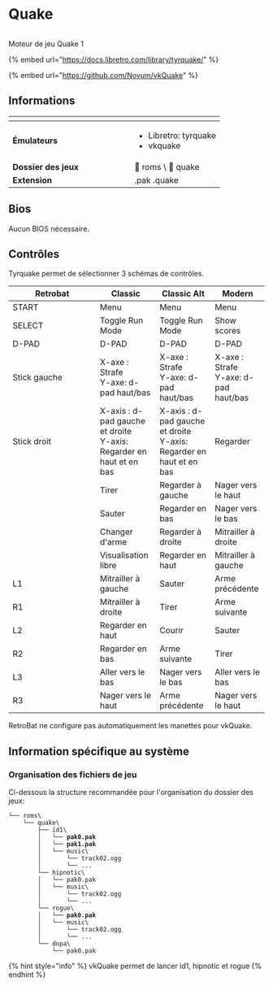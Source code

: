 # Quake

<div align="left"><figure><img src="https://github.com/fabricecaruso/es-theme-carbon/blob/master/art/logos/tyrquake.png?raw=true" alt=""><figcaption></figcaption></figure></div>

Moteur de jeu Quake 1

{% embed url="https://docs.libretro.com/library/tyrquake/" %}

{% embed url="https://github.com/Novum/vkQuake" %}

## Informations

<table data-header-hidden><thead><tr><th width="224"></th><th></th></tr></thead><tbody><tr><td><strong>Émulateurs</strong></td><td><ul><li>Libretro: tyrquake</li><li>vkquake</li></ul></td></tr><tr><td><strong>Dossier des jeux</strong></td><td><span data-gb-custom-inline data-tag="emoji" data-code="1f4c2">📂</span> roms \ <span data-gb-custom-inline data-tag="emoji" data-code="1f4c2">📂</span> quake</td></tr><tr><td><strong>Extension</strong></td><td>.pak .quake</td></tr></tbody></table>

## Bios

Aucun BIOS nécessaire.

## Contrôles

Tyrquake permet de sélectionner 3 schémas de contrôles.

<table><thead><tr><th width="156">Retrobat</th><th>Classic</th><th>Classic Alt</th><th>Modern</th></tr></thead><tbody><tr><td>START</td><td>Menu</td><td>Menu</td><td>Menu</td></tr><tr><td>SELECT</td><td>Toggle Run Mode</td><td>Toggle Run Mode</td><td>Show scores</td></tr><tr><td>D-PAD</td><td>D-PAD</td><td>D-PAD</td><td>D-PAD</td></tr><tr><td>Stick gauche</td><td>X-axe : Strafe<br>Y-axe: d-pad haut/bas</td><td>X-axe : Strafe<br>Y-axe: d-pad haut/bas</td><td>X-axe : Strafe<br>Y-axe: d-pad haut/bas</td></tr><tr><td>Stick droit</td><td>X-axis : d-pad gauche et droite<br>Y-axis: Regarder en haut et en bas</td><td>X-axis : d-pad gauche et droite<br>Y-axis: Regarder en haut et en bas</td><td>Regarder</td></tr><tr><td><img src="../../../.gitbook/assets/image (33).png" alt=""></td><td>Tirer</td><td>Regarder à gauche</td><td>Nager vers le haut</td></tr><tr><td><img src="../../../.gitbook/assets/image (20).png" alt=""></td><td>Sauter</td><td>Regarder en bas</td><td>Nager vers le bas</td></tr><tr><td><img src="../../../.gitbook/assets/image (7).png" alt=""></td><td>Changer d'arme</td><td>Regarder à droite</td><td>Mitrailler à droite</td></tr><tr><td><img src="../../../.gitbook/assets/image (35).png" alt=""></td><td>Visualisation libre</td><td>Regarder en haut</td><td>Mitrailler à gauche</td></tr><tr><td>L1</td><td>Mitrailler à gauche</td><td>Sauter</td><td>Arme précédente</td></tr><tr><td>R1</td><td>Mitrailler à droite</td><td>Tirer</td><td>Arme suivante</td></tr><tr><td>L2</td><td>Regarder en haut</td><td>Courir</td><td>Sauter</td></tr><tr><td>R2</td><td>Regarder en bas</td><td>Arme suivante</td><td>Tirer</td></tr><tr><td>L3</td><td>Aller vers le bas</td><td>Nager vers le bas</td><td>Aller vers le bas</td></tr><tr><td>R3</td><td>Nager vers le haut</td><td>Arme précédente</td><td>Nager vers le haut</td></tr></tbody></table>

RetroBat ne configure pas automatiquement les manettes pour vkQuake.

## Information spécifique au système

### Organisation des fichiers de jeu

Ci-dessous la structure recommandée pour l'organisation du dossier des jeux:

<pre><code>└── roms\
    └── quake\
        ├── id1\
<strong>        │   └── pak0.pak
</strong><strong>        │   └── pak1.pak
</strong>        │   └── music\
        │       └── track02.ogg
        │       └── ...
        └── hipnotic\
        │   └── pak0.pak
        │   └── music\
        │       └── track02.ogg
        │       └── ...
        └── rogue\
<strong>        │   └── pak0.pak
</strong>        │   └── music\
        │       └── track02.ogg
        │       └── ...
        └── dopa\
            └── pak0.pak
</code></pre>

{% hint style="info" %}
vkQuake permet de lancer id1, hipnotic et rogue
{% endhint %}
